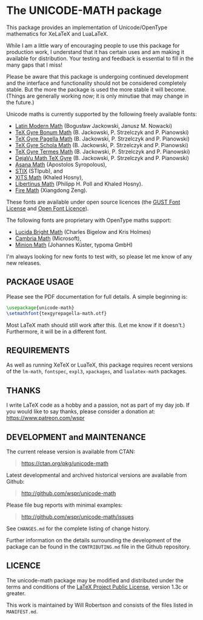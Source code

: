 The UNICODE-MATH package
========================

This package provides an implementation of Unicode/OpenType mathematics for
XeLaTeX and LuaLaTeX.

While I am a little wary of encouraging people to use this package for
production work, I understand that it has certain uses and am making it
available for distribution. Your testing and feedback is essential to fill
in the many gaps that I miss!

Please be aware that this package is undergoing continued development and the
interface and functionality should not be considered completely stable. But
the more the package is used the more stable it will become. (Things are
generally working now; it is only minutiae that may change in the future.)

Unicode maths is currently supported by the following freely available fonts:

 - [Latin Modern Math][LM] (Bogusław Jackowski, Janusz M. Nowacki)
 - [TeX Gyre Bonum Math][BM] (B. Jackowski, P. Strzel­czyk and P. Pianowski)
 - [TeX Gyre Pagella Math][PM] (B. Jackowski, P. Strzelczyk and P. Pianowski)
 - [TeX Gyre Schola Math][SCM] (B. Jackowski, P. Strzelczyk and P. Pianowski)
 - [TeX Gyre Termes Math][TM] (B. Jackowski, P. Strzelczyk and P. Pianowski)
 - [DejaVu Math TeX Gyre][DEJA] (B. Jackowski, P. Strzelczyk and P. Pianowski)
 - [Asana Math][AM] (Apostolos Syropolous),
 - [STIX][STIX] (STIpub), and
 - [XITS Math][XM] (Khaled Hosny),
 - [Libertinus Math][LIB] (Philipp H. Poll and Khaled Hosny).
 - [Fire Math][FIRA] (Xiangdong Zeng).

These fonts are available under open source licences
(the [GUST Font License][GFL] and [Open Font Licence][OFL]).

The following fonts are proprietary with OpenType maths support:

 - [Lucida Bright Math][LUCI] (Charles Bigelow and Kris Holmes)
 - [Cambria Math][CM] (Microsoft),
 - [Minion Math][MM] (Johannes Küster, typoma GmbH)

I'm always looking for new fonts to test with, so please let me know of any
new releases.

[CM]: http://www.ascenderfonts.com/font/cambria-regular.aspx
[LUCI]: http://tug.org/store/lucida/opentype.html
[MM]: http://www.typoma.com/en/fonts.html
[LM]: http://www.gust.org.pl/projects/e-foundry/lm-math
[PM]: http://www.ctan.org/pkg/tex-gyre-math-pagella
[BM]: http://www.ctan.org/pkg/tex-gyre-math-bonum
[SCM]: http://www.ctan.org/pkg/tex-gyre-math-schola
[TM]: http://www.ctan.org/pkg/tex-gyre-math-termes
[DEJA]: https://ctan.org/pkg/tex-gyre-math-dejavu
[AM]: http://www.ctan.org/pkg/asana-math
[STIX]: http://www.stixfonts.org
[XM]: http://github.com/khaledhosny/xits-math
[LIB]: https://ctan.org/pkg/libertinus
[GFL]: http://www.gust.org.pl/projects/projects/e-foundry/licenses/
[OFL]: http://scripts.sil.org/OFL
[FIRA]: https://github.com/firamath/firamath


PACKAGE USAGE
-------------

Please see the PDF documentation for full details. A simple beginning is:

```tex
\usepackage{unicode-math}
\setmathfont{texgyrepagella-math.otf}
```

Most LaTeX math should still work after this. (Let me know if it doesn't.)
Furthermore, it will be in a different font.


REQUIREMENTS
------------

As well as running XeTeX or LuaTeX, this package requires recent versions of the
`lm-math`, `fontspec`, `expl3`, `xpackages`, and `lualatex-math` packages.


THANKS
------

I write LaTeX code as a hobby and a passion, not as part of my day job.
If you would like to say thanks, please consider a donation at: <https://www.patreon.com/wspr>


DEVELOPMENT and MAINTENANCE
---------------------------

The current release version is available from CTAN:
> <https://ctan.org/pkg/unicode-math>

Latest developmental and archived historical versions are available from Github:
> <http://github.com/wspr/unicode-math>

Please file bug reports with minimal examples:
> <http://github.com/wspr/unicode-math/issues>

See `CHANGES.md` for the complete listing of change history.

Further information on the details surrounding the development of the package
can be found in the `CONTRIBUTING.md` file in the Github repository.


LICENCE
-------

The unicode-math package may be modified and distributed under the terms and
conditions of the [LaTeX Project Public License][LPPL], version 1.3c or
greater.

[LPPL]: http://www.latex-project.org/lppl/

This work is maintained by Will Robertson and consists of the files listed in `MANIFEST.md`.
